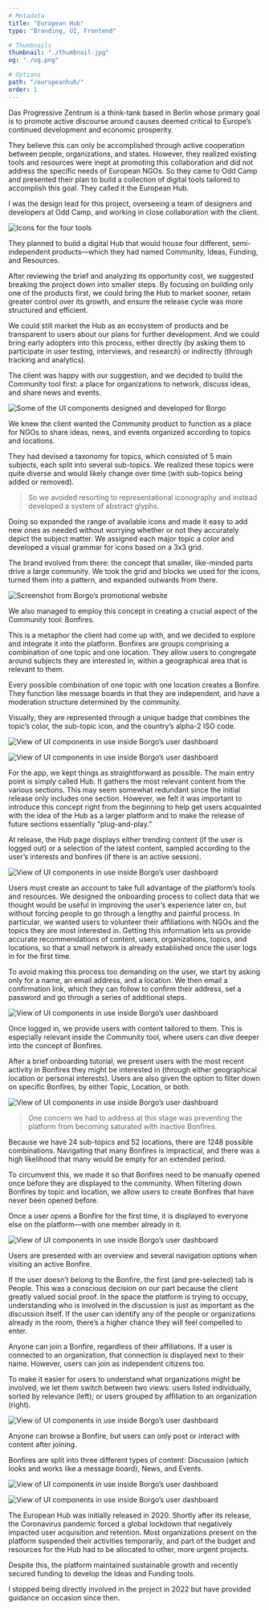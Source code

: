 ```yaml
---
# Metadata
title: "European Hub"
type: "Branding, UI, Frontend"

# Thumbnails
thumbnail: "./thumbnail.jpg"
og: "./og.png"

# Options
path: "/europeanhub/"
order: 1
---
```


<article role="article">

Das Progressive Zentrum is a think-tank based in Berlin whose primary goal is to promote active discourse around causes deemed critical to Europe’s continued development and economic prosperity.

They believe this can only be accomplished through active cooperation between people, organizations, and states. However, they realized existing tools and resources were inept at promoting this collaboration and did not address the specific needs of European NGOs. So they came to Odd Camp and presented their plan to build a collection of digital tools tailored to accomplish this goal. They called it the European Hub.

I was the design lead for this project, overseeing a team of designers and developers at Odd Camp, and working in close collaboration with the client.

</article>

![Icons for the four tools](images/tools@2x.png)

<article role="article">

They planned to build a digital Hub that would house four different, semi-independent products—which they had named Community, Ideas, Funding, and Resources.

After reviewing the brief and analyzing its opportunity cost, we suggested breaking the project down into smaller steps. By focusing on building only one of the products first, we could bring the Hub to market sooner, retain greater control over its growth, and ensure the release cycle was more structured and efficient.

We could still market the Hub as an ecosystem of products and be transparent to users about our plans for further development. And we could bring early adopters into this process, either directly (by asking them to participate in user testing, interviews, and research) or indirectly (through tracking and analytics).

The client was happy with our suggestion, and we decided to build the Community tool first: a place for organizations to network, discuss ideas, and share news and events.

</article>

![Some of the UI components designed and developed for Borgo](images/topics@2x.png)

<article role="article">

We knew the client wanted the Community product to function as a place for NGOs to share ideas, news, and events organized according to topics and locations.

They had devised a taxonomy for topics, which consisted of 5 main subjects, each split into several sub-topics. We realized these topics were quite diverse and would likely change over time (with sub-topics being added or removed).

> So we avoided resorting to representational iconography and instead developed a system of abstract glyphs.

Doing so expanded the range of available icons and made it easy to add new ones as needed without worrying whether or not they accurately depict the subject matter. We assigned each major topic a color and developed a visual grammar for icons based on a 3x3 grid.

The brand evolved from there: the concept that smaller, like-minded parts drive a large community. We took the grid and blocks we used for the icons, turned them into a pattern, and expanded outwards from there.

</article>

![Screenshot from Borgo’s promotional website](images/brand@2x.png)

<article role="article">

We also managed to employ this concept in creating a crucial aspect of the Community tool: Bonfires.

This is a metaphor the client had come up with, and we decided to explore and integrate it into the platform. Bonfires are groups comprising a combination of one topic and one location. They allow users to congregate around subjects they are interested in, within a geographical area that is relevant to them.

Every possible combination of one topic with one location creates a Bonfire. They function like message boards in that they are independent, and have a moderation structure determined by the community.

Visually, they are represented through a unique badge that combines the topic’s color, the sub-topic icon, and the country’s alpha-2 ISO code.

</article>

![View of UI components in use inside Borgo’s user dashboard](images/bonfires@2x.png)

![View of UI components in use inside Borgo’s user dashboard](images/bonfire-construction@2x.png)

<article role="article">

For the app, we kept things as straightforward as possible. The main entry point is simply called Hub. It gathers the most relevant content from the various sections. This may seem somewhat redundant since the initial release only includes one section. However, we felt it was important to introduce this concept right from the beginning to help get users acquainted with the idea of the Hub as a larger platform and to make the release of future sections essentially “plug-and-play.”

At release, the Hub page displays either trending content (if the user is logged out) or a selection of the latest content, sampled according to the user’s interests and bonfires (if there is an active session).

</article>

![View of UI components in use inside Borgo’s user dashboard](images/hub@2x.png)

<article role="article">

Users must create an account to take full advantage of the platform’s tools and resources. We designed the onboarding process to collect data that we thought would be useful in improving the user’s experience later on, but without forcing people to go through a lengthy and painful process. In particular, we wanted users to volunteer their affiliations with NGOs and the topics they are most interested in. Getting this information lets us provide accurate recommendations of content, users, organizations, topics, and locations, so that a small network is already established once the user logs in for the first time.

To avoid making this process too demanding on the user, we start by asking only for a name, an email address, and a location. We then email a confirmation link, which they can follow to confirm their address, set a password and go through a series of additional steps.

</article>

![View of UI components in use inside Borgo’s user dashboard](images/onboarding@2x.png)

<article role="article">

Once logged in, we provide users with content tailored to them. This is especially relevant inside the Community tool, where users can dive deeper into the concept of Bonfires.

After a brief onboarding tutorial, we present users with the most recent activity in Bonfires they might be interested in (through either geographical location or personal interests). Users are also given the option to filter down on specific Bonfires, by either Topic, Location, or both.

</article>

![View of UI components in use inside Borgo’s user dashboard](images/community@2x.png)

<article role="article">

> One concern we had to address at this stage was preventing the platform from becoming saturated with inactive Bonfires.

Because we have 24 sub-topics and 52 locations, there are 1248 possible combinations. Navigating that many Bonfires is impractical, and there was a high likelihood that many would be empty for an extended period.

To circumvent this, we made it so that Bonfires need to be manually opened once before they are displayed to the community. When filtering down Bonfires by topic and location, we allow users to create Bonfires that have never been opened before.

Once a user opens a Bonfire for the first time, it is displayed to everyone else on the platform—with one member already in it.

</article>

![View of UI components in use inside Borgo’s user dashboard](images/new-bonfire@2x.png)

<article role="article">

Users are presented with an overview and several navigation options when visiting an active Bonfire.

If the user doesn’t belong to the Bonfire, the first (and pre-selected) tab is People. This was a conscious decision on our part because the client greatly valued social proof. In the space the platform is trying to occupy, understanding who is involved in the discussion is just as important as the discussion itself. If the user can identify any of the people or organizations already in the room, there’s a higher chance they will feel compelled to enter.

Anyone can join a Bonfire, regardless of their affiliations. If a user is connected to an organization, that connection is displayed next to their name. However, users can join as independent citizens too.

To make it easier for users to understand what organizations might be involved, we let them switch between two views: users listed individually, sorted by relevance (left); or users grouped by affiliation to an organization (right).

</article>

![View of UI components in use inside Borgo’s user dashboard](images/bonfire-people@2x.png)

<article role="article">

Anyone can browse a Bonfire, but users can only post or interact with content after joining.

Bonfires are split into three different types of content: Discussion (which looks and works like a message board), News, and Events.

</article>

![View of UI components in use inside Borgo’s user dashboard](images/bonfire-content@2x.png)

![View of UI components in use inside Borgo’s user dashboard](images/soon@2x.png)

<article role="article">

The European Hub was initially released in 2020. Shortly after its release, the Coronavirus pandemic forced a global lockdown that negatively impacted user acquisition and retention. Most organizations present on the platform suspended their activities temporarily, and part of the budget and resources for the Hub had to be allocated to other, more urgent projects.

Despite this, the platform maintained sustainable growth and recently secured funding to develop the Ideas and Funding tools.

I stopped being directly involved in the project in 2022 but have provided guidance on occasion since then.

</article>